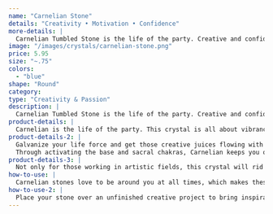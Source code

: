 ```yaml
---
name: "Carnelian Stone"
details: "Creativity • Motivation • Confidence"
more-details: |
  Carnelian Tumbled Stone is the life of the party. Creative and confident, it motivates a rush of vibrancy within the sacral chakra to stimulate your inner star.
image: "/images/crystals/carnelian-stone.png"
price: 5.95
size: "~.75"
colors:
  - "blue"
shape: "Round"
category:
type: "Creativity & Passion"
description: |
  Carnelian Tumbled Stone is the life of the party. Creative and confident, it motivates a rush of vibrancy within the sacral chakra to stimulate your inner star. Working with it will lend a sense of power that can prove especially beneficial for anyone needing to break through creative blocks or those embarking on new projects.
product-details: |
  Carnelian is the life of the party. This crystal is all about vibrance, from its color to its energy. If you feel trapped or bored, Carnelian holds the energy that you want to invite. Helping you to break free of the norm, the carnelian meaning ignites a desire for adventure. Use this bold, new outlook to approach your life from a different point of view. It can be tough, when we get stuck in a safe, but predictable routine, to risk our security for a sense of renewed passion. A Carnelian stone offers protection from such fears, and encourages you to push past hesitations until you find the abundance that you were looking for.
product-details-2: |
  Galvanize your life force and get those creative juices flowing with this crystal known for empowering passion. Whether you need to inject a boost of vigor into your sex life, work life or creative life, the Carnelian meaning will provide the vital energy that you need to promote positive change. Use it when your self-esteem or confidence is being tested.
  Through activating the base and sacral chakras, Carnelian keeps you out of your overactive mind, and connects you to your instincts instead. This is the perfect crystal for people who work in creative fields, and need a punch of brave, motivational energy. It gets you to stop questioning your every impulse so that you can actually produce something.
product-details-3: |
  Not only for those working in artistic fields, this crystal will rid you of the creative blocks in all areas of your life. From stagnancy in relationships to everyday boredom, a Carnelian stone is the cure for restless ruts.
how-to-use: |
  Carnelian stones love to be around you at all times, which makes these tumbled stones perfect. Carry them with you wherever you go in either your purse or pocket!
how-to-use-2: |
  Place your stone over an unfinished creative project to bring inspiration, creativity and motivation. Allow it to help finish the task.
---
```

